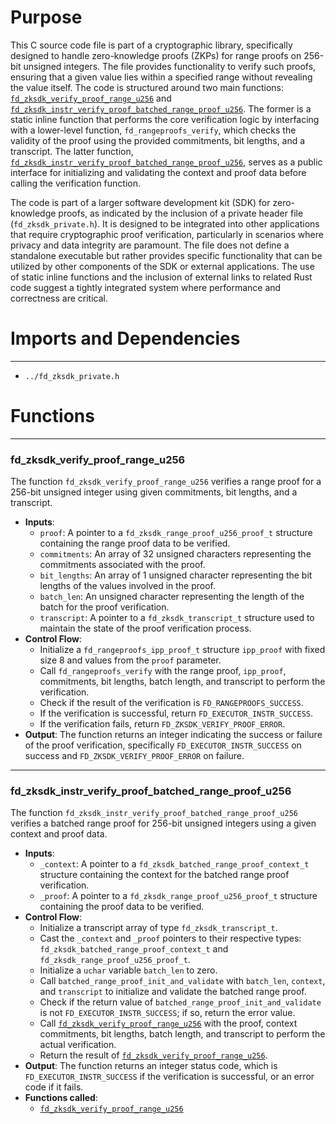# Purpose
This C source code file is part of a cryptographic library, specifically designed to handle zero-knowledge proofs (ZKPs) for range proofs on 256-bit unsigned integers. The file provides functionality to verify such proofs, ensuring that a given value lies within a specified range without revealing the value itself. The code is structured around two main functions: [`fd_zksdk_verify_proof_range_u256`](#fd_zksdk_verify_proof_range_u256) and [`fd_zksdk_instr_verify_proof_batched_range_proof_u256`](#fd_zksdk_instr_verify_proof_batched_range_proof_u256). The former is a static inline function that performs the core verification logic by interfacing with a lower-level function, `fd_rangeproofs_verify`, which checks the validity of the proof using the provided commitments, bit lengths, and a transcript. The latter function, [`fd_zksdk_instr_verify_proof_batched_range_proof_u256`](#fd_zksdk_instr_verify_proof_batched_range_proof_u256), serves as a public interface for initializing and validating the context and proof data before calling the verification function.

The code is part of a larger software development kit (SDK) for zero-knowledge proofs, as indicated by the inclusion of a private header file (`fd_zksdk_private.h`). It is designed to be integrated into other applications that require cryptographic proof verification, particularly in scenarios where privacy and data integrity are paramount. The file does not define a standalone executable but rather provides specific functionality that can be utilized by other components of the SDK or external applications. The use of static inline functions and the inclusion of external links to related Rust code suggest a tightly integrated system where performance and correctness are critical.
# Imports and Dependencies

---
- `../fd_zksdk_private.h`


# Functions

---
### fd\_zksdk\_verify\_proof\_range\_u256<!-- {{#callable:fd_zksdk_verify_proof_range_u256}} -->
The function `fd_zksdk_verify_proof_range_u256` verifies a range proof for a 256-bit unsigned integer using given commitments, bit lengths, and a transcript.
- **Inputs**:
    - `proof`: A pointer to a `fd_zksdk_range_proof_u256_proof_t` structure containing the range proof data to be verified.
    - `commitments`: An array of 32 unsigned characters representing the commitments associated with the proof.
    - `bit_lengths`: An array of 1 unsigned character representing the bit lengths of the values involved in the proof.
    - `batch_len`: An unsigned character representing the length of the batch for the proof verification.
    - `transcript`: A pointer to a `fd_zksdk_transcript_t` structure used to maintain the state of the proof verification process.
- **Control Flow**:
    - Initialize a `fd_rangeproofs_ipp_proof_t` structure `ipp_proof` with fixed size 8 and values from the `proof` parameter.
    - Call `fd_rangeproofs_verify` with the range proof, `ipp_proof`, commitments, bit lengths, batch length, and transcript to perform the verification.
    - Check if the result of the verification is `FD_RANGEPROOFS_SUCCESS`.
    - If the verification is successful, return `FD_EXECUTOR_INSTR_SUCCESS`.
    - If the verification fails, return `FD_ZKSDK_VERIFY_PROOF_ERROR`.
- **Output**: The function returns an integer indicating the success or failure of the proof verification, specifically `FD_EXECUTOR_INSTR_SUCCESS` on success and `FD_ZKSDK_VERIFY_PROOF_ERROR` on failure.


---
### fd\_zksdk\_instr\_verify\_proof\_batched\_range\_proof\_u256<!-- {{#callable:fd_zksdk_instr_verify_proof_batched_range_proof_u256}} -->
The function `fd_zksdk_instr_verify_proof_batched_range_proof_u256` verifies a batched range proof for 256-bit unsigned integers using a given context and proof data.
- **Inputs**:
    - `_context`: A pointer to a `fd_zksdk_batched_range_proof_context_t` structure containing the context for the batched range proof verification.
    - `_proof`: A pointer to a `fd_zksdk_range_proof_u256_proof_t` structure containing the proof data to be verified.
- **Control Flow**:
    - Initialize a transcript array of type `fd_zksdk_transcript_t`.
    - Cast the `_context` and `_proof` pointers to their respective types: `fd_zksdk_batched_range_proof_context_t` and `fd_zksdk_range_proof_u256_proof_t`.
    - Initialize a `uchar` variable `batch_len` to zero.
    - Call `batched_range_proof_init_and_validate` with `batch_len`, `context`, and `transcript` to initialize and validate the batched range proof.
    - Check if the return value of `batched_range_proof_init_and_validate` is not `FD_EXECUTOR_INSTR_SUCCESS`; if so, return the error value.
    - Call [`fd_zksdk_verify_proof_range_u256`](#fd_zksdk_verify_proof_range_u256) with the proof, context commitments, bit lengths, batch length, and transcript to perform the actual verification.
    - Return the result of [`fd_zksdk_verify_proof_range_u256`](#fd_zksdk_verify_proof_range_u256).
- **Output**: The function returns an integer status code, which is `FD_EXECUTOR_INSTR_SUCCESS` if the verification is successful, or an error code if it fails.
- **Functions called**:
    - [`fd_zksdk_verify_proof_range_u256`](#fd_zksdk_verify_proof_range_u256)


